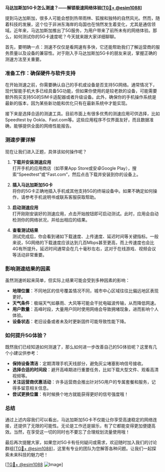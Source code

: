 **马达加斯加5G卡怎么测速？——解锁极速网络体验[[TG💪+ @esim1088](https://t.me/s/esim1088)]**

提到马达加斯加，很多人可能会想到热带雨林、狐猴和独特的自然风光。然而，随着科技的发展，这个位于非洲东海岸的岛国也在悄然发生着变化，尤其是通信领域。近年来，马达加斯加推出了5G服务，为用户带来了前所未有的网络体验。那么，如何测试你的5G卡速度呢？今天就来跟大家详细聊聊。

首先，要明确一点：测速不仅仅是看网速有多快，它还能帮助我们了解运营商的服务质量以及设备的兼容性。对于刚入手马达加斯加5G卡的朋友来说，掌握正确的测速方法至关重要。

### **准备工作：确保硬件与软件支持**
在开始测速之前，你需要确认自己的手机或设备是否支持5G网络。通常情况下，现代智能手机大多已经具备5G功能，但如果你使用的是较老款的设备，可能需要额外购买支持5G的SIM卡适配器或者升级设备。此外，确保你的手机操作系统是最新的版本，因为某些新功能和优化只有在最新系统中才能实现。

接下来是选择合适的测速工具。目前市面上有很多优秀的测速应用可供选择，比如Speedtest by Ookla、Fast.com等。这些应用程序不仅界面友好，而且数据准确，能够提供全面的网络性能报告。

### **测速步骤详解**
现在让我们进入正题，具体该如何操作呢？

1. **下载并安装测速应用**  
   打开手机的应用商店（如苹果App Store或安卓Google Play），搜索“Speedtest”或“Fast.com”，然后点击下载并安装到你的设备上。

2. **插入马达加斯加5G卡**  
   将你的5G卡正确地插入手机或其他支持5G的终端设备中。如果不确定如何操作，请参考手机说明书或联系客服获取帮助。

3. **启动测速应用**  
   打开刚刚安装好的测速应用，点击开始按钮即可启动测试。此时，应用会自动检测你的网络状况，并给出相应的结果。

4. **查看测试结果**  
   测试完成后，你会看到诸如下载速度、上传速度、延迟时间等关键指标。一般来说，5G网络的下载速度应该达到几百Mbps甚至更高，而上传速度也会比4G有所提升。延迟时间通常会在几十毫秒左右，这对于在线游戏、视频会议等活动非常重要。

### **影响测速结果的因素**
虽然测速听起来简单，但实际上结果可能会受到多种因素的影响：

- **地理位置**：不同地区的信号覆盖情况不同，城市中心区域往往比偏远地区表现更好。
- **天气条件**：极端天气如暴雨、大风等可能会干扰电磁波传输，从而降低网速。
- **用户数量**：高峰时段，大量用户同时使用网络会导致拥堵现象，进而影响个人体验。
- **设备状态**：老旧设备或者未及时更新固件可能导致性能下降。

### **如何提升5G体验？**
既然我们已经知道如何测速了，那么如何进一步改善自己的5G体验呢？这里有几个小建议供参考：

- **保持设备清洁**：定期清理手机天线部分，避免灰尘堵塞影响信号接收。
- **选择合适的时间段**：避开高峰期进行重要任务，比如下载大型文件、观看高清视频等。
- **关注运营商优惠活动**：许多运营商会推出针对5G用户的专属套餐和服务，记得多留意相关信息。
- **尝试更换位置**：有时候换个地方就能获得更好的信号强度哦！

### **总结**
通过上述内容我们可以看出，马达加斯加5G卡不仅能让你享受高速稳定的网络连接，还提供了无限的可能性。无论是工作还是娱乐，有了它都能变得更加便捷高效。当然，在享受这一切的同时也不要忘了合理规划流量使用哦！

最后再次提醒大家，如果您对5G卡有任何疑问或需求，欢迎随时加入我们的讨论群组[[TG💪+ @esim1088](https://t.me/s/esim1088)]，这里有专业的团队为您解答各种问题。让我们一起探索未来科技的魅力吧！

[[TG💪+ @esim1088](https://t.me/s/esim1088) ![Image](https://i.postimg.cc/4NQfJmqS/Snipaste-2025-05-13-00-14-12.png)]